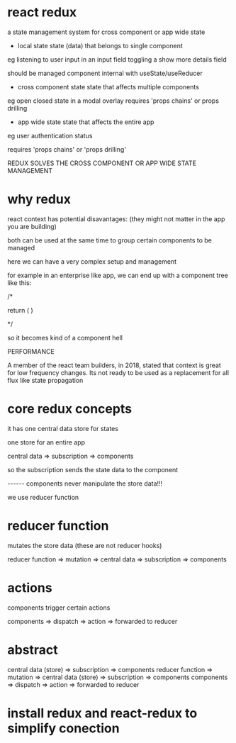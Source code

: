 # react redux

a state management system for cross component or app wide state

- local state
state (data) that belongs to single component

eg listening to user input in an input field
toggling a show more details field

should be managed component internal with useState/useReducer

- cross component state
state that affects multiple components

eg open closed state in a modal overlay
requires 'props chains' or props drilling

- app wide state
state that affects the entire app

eg user authentication status

requires 'props chains' or 'props drilling'

REDUX SOLVES THE CROSS COMPONENT OR APP WIDE STATE MANAGEMENT

# why redux

react context has potential disavantages: (they might not matter in the app you are building)

both can be used at the same time to group certain components to be managed

here we can have a very complex setup and management

for example in an enterprise like app, we can end up with a component tree like this:

/*

return (
  <AuthContextProvider>
    <ThemeContextProvider>
      <UIInteractionContextProvider>
        <MultiStepFormContextProvider>
          <UserRegistration />
        </MultiStepFormContextProvider>
      <UIInteractionContextProvider>
    </ThemeContextProvider>
  </AuthContextProvider>
)

*/

so it becomes kind of a component hell

PERFORMANCE

A member of the react team builders, in 2018, stated that context is great for low frequency changes. Its not ready to be used as a replacement for all flux like state propagation

# core redux concepts

it has one central data store for states

one store for an entire app

central data => subscription => components

so the subscription sends the state data to the component

------ components never manipulate the store data!!!

we use reducer function

# reducer function

mutates the store data (these are not reducer hooks)

reducer function => mutation => central data => subscription => components

# actions

components trigger certain actions

components => dispatch => action => forwarded to reducer

# abstract

central data (store) => subscription => components
reducer function => mutation => central data (store) => subscription => components
components => dispatch => action => forwarded to reducer

# install redux and react-redux to simplify conection
